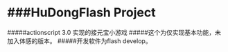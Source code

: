 ###HuDongFlash Project
===========

#####actionscript 3.0 实现的接元宝小游戏
#####这个为仅实现基本功能，未加入体感的版本。
#####开发软件为flash develop。
